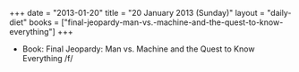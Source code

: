 +++
date = "2013-01-20"
title = "20 January 2013 (Sunday)"
layout = "daily-diet"
books = ["final-jeopardy-man-vs.-machine-and-the-quest-to-know-everything"]
+++


* Book: Final Jeopardy: Man vs. Machine and the Quest to Know Everything /f/
